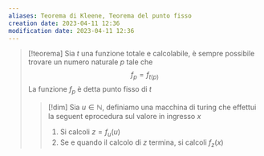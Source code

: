 ```yaml
---
aliases: Teorema di Kleene, Teorema del punto fisso
creation date: 2023-04-11 12:36
modification date: 2023-04-11 12:36
---
```


>[!teorema]
>Sia $t$ una funzione totale e calcolabile, è sempre possibile trovare un numero naturale $p$ tale che
>$$f_{p} = f_{t(p)}$$
>La funzione $f_{p}$ è detta punto fisso di $t$
>
>>[!dim]
>>Sia $u \in \mathbb{N}$, definiamo una macchina di turing che effettui la seguent eprocedura sul valore in ingresso $x$
>>1. Si calcoli $z = f_{u}(u)$
>>2. Se e quando il calcolo di $z$ termina, si calcoli $f_{z}(x)$



